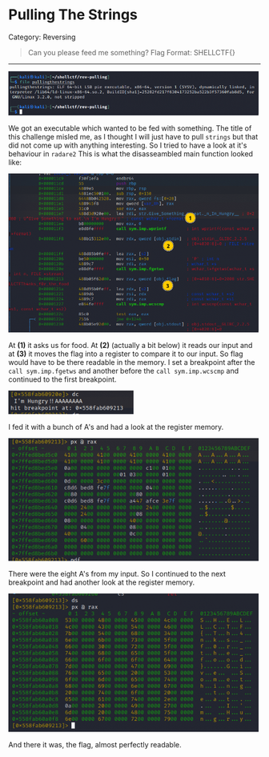 # Pulling The Strings

Category: Reversing

> Can you please feed me something? Flag Format: SHELLCTF{}

---

<img src="../screenshots/Pasted image 20220812174650.png" width=500>

We got an executable which wanted to be fed with something. The title of this challenge misled me, as I thought I will just have to pull `strings` but that did not come up with anything interesting. So I tried to have a look at it's behaviour in `radare2` This is what the disasseambled main function looked like:

<img src="../screenshots/Pasted image 20220812180120.png" width=500>

At **(1)** it asks us for food. At **(2)** (actually a bit below) it reads our input and at **(3)** it moves the flag into a register to compare it to our input. So flag would have to be there readable in the memory. I set a breakpoint after the `call sym.imp.fgetws` and another before the `call sym.imp.wcscmp` and continued to the first breakpoint.

<img src="../screenshots/Pasted image 20220812181517.png" width=250>

I fed it with a bunch of A's and had a look at the register memory.

<img src="../screenshots/Pasted image 20220812181552.png" width=500>

There were the eight A's from my input. So I continued to the next breakpoint and had another look at the register memory.

<img src="../screenshots/Pasted image 20220812181630.png" width=500>

And there it was, the flag, almost perfectly readable.

